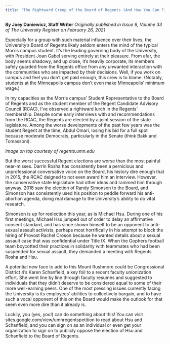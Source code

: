 ```yaml
---
title: 'The Rightward Creep of the Board of Regents (And How You Can Fight Back)'
---
```


**By Joey Daniewicz, Staff Writer** _Originally published in Issue 8, Volume 33 of The University Register on February 26, 2021_

Especially for a group with such material influence over their lives, the University’s Board of Regents likely seldom enters the mind of the typical Morris campus student. It’s the leading governing body of the University, with President Joan Gabel serving entirely at their pleasure. From afar, the body seems shadowy, and up close, it’s heavily corporate, its members safely guarded from the Regents office from any unwanted interaction with the communities who are impacted by their decisions. Well, if you work on campus and feel you don’t get paid enough, this crew is to blame. (Notably, students at the Minneapolis campus don’t even make Minneapolis’ minimum wage.)

In my capacities as the Morris campus’ Student Representative to the Board of Regents and as the student member of the Regent Candidate Advisory Council (RCAC), I’ve observed a rightward lurch in the Regents’ membership. Despite some early interviews with and recommendations from the RCAC, the Regents are elected by a joint session of the state legislature. Among the worse developments of the past few years was the student Regent at the time, Abdul Omari, losing his bid for a full spot because moderate Democrats, particularly in the Senate (think Bakk and Tomassoni).

_Image on top courtesy of regents.umn.edu_

But the worst successful Regent elections are worse than the most painful near-misses. Darrin Rosha has consistently been a pernicious and unprofessional conversative voice on the Board, his history dire enough that in 2015, the RCAC deigned to not even award him an interview. However, the conservative state legislature had other ideas and rammed him through anyway. 2018 saw the election of Randy Simonson to the Board, and Simonson has consistently used his position to peddle forward his anti-abortion agenda, doing real damage to the University’s ability to do vital research.

Simonson is up for reelection this year, as is Michael Hsu. During one of his first meetings, Michael Hsu jumped out of order to delay an affirmative consent standard, and has since shown himself to be an opponent to anti-sexual assault activists, perhaps most horrifically in his attempt to block the hiring of Provost Rachel Croson because he wanted details about a sexual assault case that was confidential under Title IX. When the Gophers football team boycotted their practices in solidarity with teammates who had been suspended for sexual assault, they demanded a meeting with Regents Rosha and Hsu.

A potential new face to add to this Mount Rushmore could be Congressional District 4’s Karen Schanfield, a key foil to a recent faculty unionization effort. She went line by line through faculty resumés and suggested to individuals that they didn’t deserve to be considered equal to some of their more well-earning peers. One of the most pressing issues currently facing the University is its employees’ abilities to collectively bargain, and to have such a vocal opponent of this on the Board would make the outlook for that seem even more dire than it already is.

Luckily, you (yes, you!) can do something about this! You can visit sites.google.com/view/umnregentspetition to read about Hsu and Schanfield, and you can sign on as an individual or even get your organization to sign on to publicly oppose the election of Hsu and Schanfield to the Board of Regents.